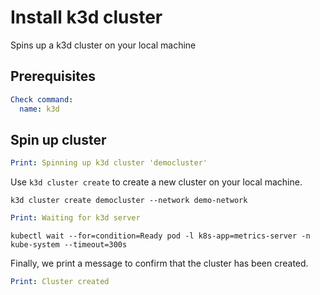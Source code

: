 # Install k3d cluster

Spins up a k3d cluster on your local machine

## Prerequisites

```yaml instacli
Check command:
  name: k3d
```

## Spin up cluster

```yaml instacli
Print: Spinning up k3d cluster 'democluster'
```

Use `k3d cluster create` to create a new cluster on your local machine.

```shell show_output=false
k3d cluster create democluster --network demo-network
```

```yaml instacli
Print: Waiting for k3d server
```

```shell show_output=false
kubectl wait --for=condition=Ready pod -l k8s-app=metrics-server -n kube-system --timeout=300s
```

Finally, we print a message to confirm that the cluster has been created.

```yaml instacli
Print: Cluster created
```